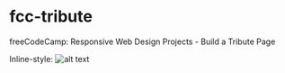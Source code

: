 # fcc-tribute
 freeCodeCamp: Responsive Web Design Projects - Build a Tribute Page

Inline-style: 
![alt text](https://eluizatsuda.github.io/image/tribute/Canva-m.png "Screenshot")
